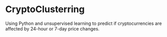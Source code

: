 # CryptoClusterring

 Using Python and unsupervised learning to predict if cryptocurrencies are affected by 24-hour or 7-day price changes.
